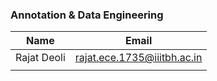 ### Annotation & Data Engineering

| Name  | Email |
| ------------- | ------------- |
| Rajat Deoli |rajat.ece.1735@iiitbh.ac.in  |
|   |  |
